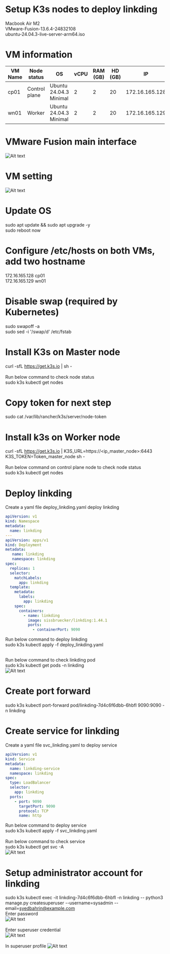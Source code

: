 # Setup K3s nodes to deploy linkding
Macbook Air M2<br>
VMware-Fusion-13.6.4-24832108<br>
ubuntu-24.04.3-live-server-arm64.iso<br>

# VM information
| VM Name | Node status | OS | vCPU | RAM (GB) | HD (GB) | IP |
|---|---|---|---|---|---|---|
| cp01 | Control plane | Ubuntu 24.04.3 Minimal | 2 | 2 | 20 | 172.16.165.128 |
| wn01 | Worker | Ubuntu 24.04.3 Minimal | 2 | 2 | 20 | 172.16.165.129 |

# VMware Fusion main interface
![Alt text](images/VMware_Fusion_Main.png)

# VM setting
![Alt text](images/VMware_Fusion_VM_setting.png)

# Update OS
sudo apt update && sudo apt upgrade -y<br>
sudo reboot now

# Configure /etc/hosts on both VMs, add two hostname 
172.16.165.128 cp01<br>
172.16.165.129 wn01

# Disable swap (required by Kubernetes)
sudo swapoff -a<br>
sudo sed -i '/swap/d' /etc/fstab

# Install K3s on Master node
curl -sfL https://get.k3s.io | sh -
<br><br>Run below command to check node status<br>
sudo k3s kubectl get nodes

# Copy token for next step
sudo cat /var/lib/rancher/k3s/server/node-token

# Install k3s on Worker node
curl -sfL https://get.k3s.io | K3S_URL=https://<ip_master_node>:6443 K3S_TOKEN=Token_master_node sh -
<br><br>Run below command on control plane node to check node status<br>
sudo k3s kubectl get nodes

# Deploy linkding
Create a yaml file deploy_linkding.yaml deploy linkding<br>

```yaml
apiVersion: v1
kind: Namespace
metadata:
  name: linkding
---
apiVersion: apps/v1
kind: Deployment
metadata:
   name: linkding
   namespace: linkding
spec:
  replicas: 1
  selector:
    matchLabels:
      app: linkding
  template:
    metadata:
      labels:
        app: linkding
    spec:
      containers:
        - name: linkding
          image: sissbruecker/linkding:1.44.1
          ports:
            - containerPort: 9090 
```
Run below command to deploy linkding<br>
sudo k3s kubectl apply -f deploy_linkding.yaml<br><br>

Run below command to check linkding pod<br>
sudo k3s kubectl get pods -n linkding<br>
![Alt text](images/kuberctl_get_pods_n_linkding.png)

# Create port forward
sudo k3s kubectl port-forward pod/linkding-7d4c6f6dbb-6hbfl 9090:9090 -n linkding<br>

# Create service for linkding
Create a yaml file svc_linkding.yaml to deploy service<br>
```yaml
apiVersion: v1
kind: Service
metadata:
  name: linkding-service
  namespace: linkding
spec:
  type: LoadBalancer
  selector:
    app: linkding
  ports:
    - port: 9090
      targetPort: 9090
      protocol: TCP
      name: http
```
Run below command to deploy service<br>
sudo k3s kubectl apply -f svc_linkding.yaml<br><br>
Run below command to check service<br>
sudo k3s kubectl get svc -A<br>
![Alt text](images/kuberctl_get-svc.png)

# Setup administrator account for linkding
sudo k3s kubectl  exec -it linkding-7d4c6f6dbb-6hbfl -n linkding -- python3 manage.py createsuperuser --username=sysadmin --email=syedbahrin@example.com<br>
Enter password<br>
![Alt text](images/create_superuser-account.png)
<br><br>
Enter superuser credential<br>
![Alt text](images/enter_superuser_credential.png)
<br><br>
In superuser profile
![Alt text](images/superuser_account.png)

